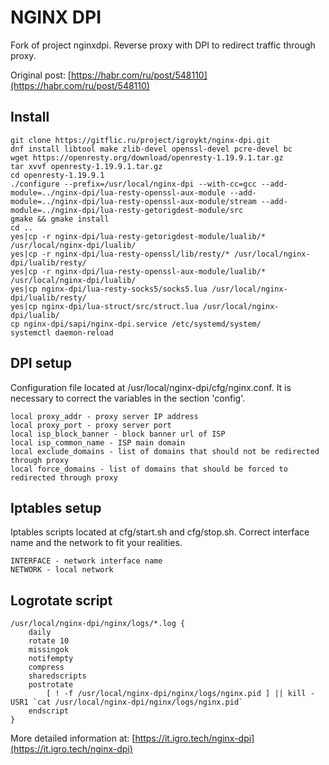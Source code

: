 # NGINX DPI
Fork of project nginxdpi. Reverse proxy with DPI to redirect traffic through proxy.

Original post: [https://habr.com/ru/post/548110](https://habr.com/ru/post/548110)

## Install
```
git clone https://gitflic.ru/project/igroykt/nginx-dpi.git
dnf install libtool make zlib-devel openssl-devel pcre-devel bc
wget https://openresty.org/download/openresty-1.19.9.1.tar.gz
tar xvvf openresty-1.19.9.1.tar.gz
cd openresty-1.19.9.1
./configure --prefix=/usr/local/nginx-dpi --with-cc=gcc --add-module=../nginx-dpi/lua-resty-openssl-aux-module --add-module=../nginx-dpi/lua-resty-openssl-aux-module/stream --add-module=../nginx-dpi/lua-resty-getorigdest-module/src
gmake && gmake install
cd ..
yes|cp -r nginx-dpi/lua-resty-getorigdest-module/lualib/* /usr/local/nginx-dpi/lualib/
yes|cp -r nginx-dpi/lua-resty-openssl/lib/resty/* /usr/local/nginx-dpi/lualib/resty/
yes|cp -r nginx-dpi/lua-resty-openssl-aux-module/lualib/* /usr/local/nginx-dpi/lualib/
yes|cp nginx-dpi/lua-resty-socks5/socks5.lua /usr/local/nginx-dpi/lualib/resty/
yes|cp nginx-dpi/lua-struct/src/struct.lua /usr/local/nginx-dpi/lualib/
cp nginx-dpi/sapi/nginx-dpi.service /etc/systemd/system/
systemctl daemon-reload
```

## DPI setup
Configuration file located at /usr/local/nginx-dpi/cfg/nginx.conf. It is necessary to correct the variables in the section 'config'.
```
local proxy_addr - proxy server IP address
local proxy_port - proxy server port
local isp_block_banner - block banner url of ISP
local isp_common_name - ISP main domain
local exclude_domains - list of domains that should not be redirected through proxy
local force_domains - list of domains that should be forced to redirected through proxy 
```

## Iptables setup
Iptables scripts located at cfg/start.sh and cfg/stop.sh. Correct interface name and the network to fit your realities.
```
INTERFACE - network interface name
NETWORK - local network
```

## Logrotate script
```
/usr/local/nginx-dpi/nginx/logs/*.log {
    daily
    rotate 10
    missingok
    notifempty
    compress
    sharedscripts
    postrotate
        [ ! -f /usr/local/nginx-dpi/nginx/logs/nginx.pid ] || kill -USR1 `cat /usr/local/nginx-dpi/nginx/logs/nginx.pid`
    endscript
}
```

More detailed information at: [https://it.igro.tech/nginx-dpi](https://it.igro.tech/nginx-dpi)
